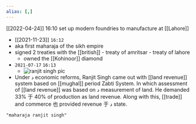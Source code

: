 ```yaml
---
alias: [,]
---
```


[[2022-04-24]] 16:10
set up modern foundries to manufacture at [[Lahore]]

- [[2021-11-23]] `16:12`
- aka first maharaja of the sikh empire
- signed 2 treaties with the [[british]]
		- treaty of amritsar
		- treaty of lahore
	- owned the [[Kohinoor]] diamond
- `2021-07-17` `16:13`
	- ![ranjit singh pic](https://upload.wikimedia.org/wikipedia/commons/thumb/5/57/RanjitSingh_by_ManuSaluja.jpg/170px-RanjitSingh_by_ManuSaluja.jpg)
- Under د economic reforms, Ranjit Singh came out with [[land revenue]] system based on [[mughal]] period Zabti System. In which assessment of [[land revenue]] was based on د measurement of land. He demanded 33% 于 40% of production as land revenue. Along with this, [[trade]] and commerce 也 provided revenue 于 د state.

```query
"maharaja ranjit singh"
```